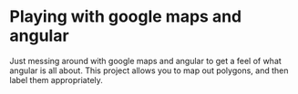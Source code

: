 # Playing with google maps and angular

Just messing around with google maps and angular to get a feel of what angular is all about.
This project allows you to map out polygons, and then label them appropriately. 
